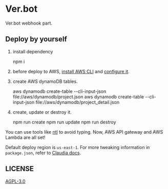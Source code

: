 # Ver.bot
Ver.bot webhook part.

## Deploy by yourself
1. install dependency

    npm i

2. before deploy to AWS, [install AWS CLI][1] and [configure it][2].

3. create AWS dynamoDB tables.

    aws dynamodb create-table --cli-input-json file://aws/dynamodb/project.json
    aws dynamodb create-table --cli-input-json file://aws/dynamodb/project_detail.json

4. create, update or destroy it.

    npm run create
    npm run update
    npm run destroy

You can use tools like [ntl][3] to avoid typing.
Now, AWS API gateway and AWS Lambda are all set!

Default deploy region is `us-east-1`. For more tweaking information in `package.json`, refer to [Claudia docs][4].

## LICENSE
[AGPL-3.0](LICENSE)

[1]: http://docs.aws.amazon.com/cli/latest/userguide/installing.html
[2]:  http://docs.aws.amazon.com/cli/latest/userguide/cli-chap-getting-started.html
[3]: https://github.com/ruyadorno/ntl
[4]: https://github.com/claudiajs/claudia/tree/master/docs
